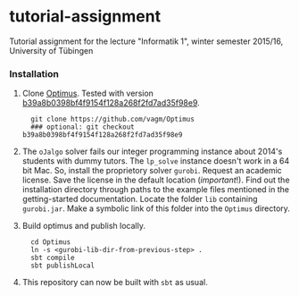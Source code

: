 [optimus]: https://github.com/vagm/Optimus
[b39a]: https://github.com/vagm/Optimus/tree/b39a8b0398bf4f9154f128a268f2fd7ad35f98e9
[jin]: http://lpsolve.sourceforge.net/5.5/Java.htm


# tutorial-assignment
Tutorial assignment for the lecture "Informatik 1", winter semester 2015/16, University of Tübingen


### Installation

1. Clone [Optimus][optimus]. Tested with version [b39a8b0398bf4f9154f128a268f2fd7ad35f98e9][b39a].

         git clone https://github.com/vagm/Optimus
         ### optional: git checkout b39a8b0398bf4f9154f128a268f2fd7ad35f98e9


3. The `oJalgo` solver fails our integer programming instance about 2014's students
   with dummy tutors. The `lp_solve` instance doesn't work in a 64 bit Mac. So,
   install the proprietory solver `gurobi`. Request an academic license. Save the
   license in the default location (_important_!). Find out the installation
   directory through paths to the example files mentioned in the getting-started
   documentation. Locate the folder `lib` containing `gurobi.jar`. Make a symbolic
   link of this folder into the `Optimus` directory.

2. Build optimus and publish locally.

         cd Optimus
         ln -s <gurobi-lib-dir-from-previous-step> .
         sbt compile
         sbt publishLocal


3. This repository can now be built with `sbt` as usual.
